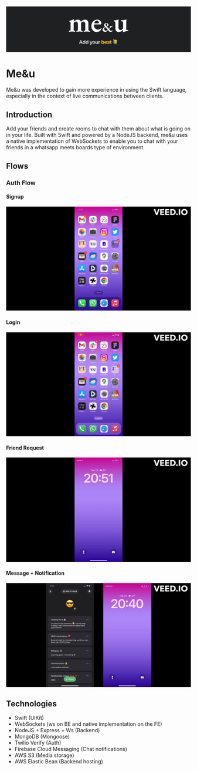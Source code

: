 ![logo](me&u_logo.png)

# Me&u
Me&u was developed to gain more experience in using the Swift language, especially in the context of live communications between clients. 

## Introduction
Add your friends and create rooms to chat with them about what is going on in your life. Built with Swift and powered by a NodeJS backend, me&u uses a native implementation of WebSockets to enable you to chat with your friends in a whatsapp meets boards type of environment. 

## Flows

### Auth Flow

#### Signup
![signup](signup.gif)

#### Login
![login](login.gif)

#### Friend Request
![request](request.gif)

#### Message + Notification
![message](message.gif)

## Technologies
- Swift (UIKit)
- WebSockets (ws on BE and native implementation on the FE)
- NodeJS + Express + Ws (Backend)
- MongoDB (Mongoose)
- Twilio Verify (Auth)
- Firebase Cloud Messaging (Chat notifications)
- AWS S3 (Media storage)
- AWS Elastic Bean (Backend hosting)

